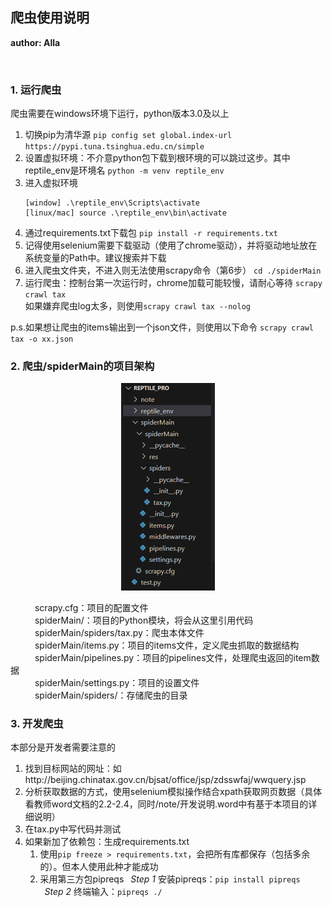 ## 爬虫使用说明

**author: Alla**

<br/>

### 1. 运行爬虫
爬虫需要在windows环境下运行，python版本3.0及以上

1. 切换pip为清华源
`pip config set global.index-url https://pypi.tuna.tsinghua.edu.cn/simple`
2. 设置虚拟环境：不介意python包下载到根环境的可以跳过这步。其中reptile_env是环境名
`python -m venv reptile_env`
3. 进入虚拟环境
    ```
    [window] .\reptile_env\Scripts\activate
    [linux/mac] source .\reptile_env\bin\activate
    ```
4. 通过requirements.txt下载包
`pip install -r requirements.txt`
5. 记得使用selenium需要下载驱动（使用了chrome驱动），并将驱动地址放在系统变量的Path中。建议搜索并下载
6. 进入爬虫文件夹，不进入则无法使用scrapy命令（第6步）
`cd ./spiderMain`
7. 运行爬虫：控制台第一次运行时，chrome加载可能较慢，请耐心等待
`scrapy crawl tax` <br/>
如果嫌弃爬虫log太多，则使用`scrapy crawl tax --nolog`
 
p.s.如果想让爬虫的items输出到一个json文件，则使用以下命令
`scrapy crawl tax -o xx.json`

### 2. 爬虫/spiderMain的项目架构
<div align=center><img src="./stucture.png" style="width:150px;"/></div>

&emsp;&emsp;&ensp; scrapy.cfg：项目的配置文件 <br/>
&emsp;&emsp;&ensp; spiderMain/：项目的Python模块，将会从这里引用代码 <br/>
&emsp;&emsp;&ensp; spiderMain/spiders/tax.py：爬虫本体文件 <br/>
&emsp;&emsp;&ensp; spiderMain/items.py：项目的items文件，定义爬虫抓取的数据结构 <br/>
&emsp;&emsp;&ensp; spiderMain/pipelines.py：项目的pipelines文件，处理爬虫返回的item数据 <br/>
&emsp;&emsp;&ensp; spiderMain/settings.py：项目的设置文件 <br/>
&emsp;&emsp;&ensp; spiderMain/spiders/：存储爬虫的目录 <br/>
### 3. 开发爬虫
本部分是开发者需要注意的
1. 找到目标网站的网址：如http://beijing.chinatax.gov.cn/bjsat/office/jsp/zdsswfaj/wwquery.jsp
2. 分析获取数据的方式，使用selenium模拟操作结合xpath获取网页数据（具体看教师word文档的2.2-2.4，同时/note/开发说明.word中有基于本项目的详细说明）
3. 在tax.py中写代码并测试
4. 如果新加了依赖包：生成requirements.txt
   1. 使用`pip freeze > requirements.txt`，会把所有库都保存（包括多余的）。但本人使用此种才能成功
   2. 采用第三方包pipreqs
&ensp;*Step 1* 安装pipreqs：`pip install pipreqs` <br/>
&ensp;*Step 2* 终端输入：`pipreqs ./` 